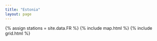 ```yaml
---
title: "Estonia"
layout: page
---
```


{% assign stations = site.data.FR %}
{% include map.html %}
{% include grid.html %}